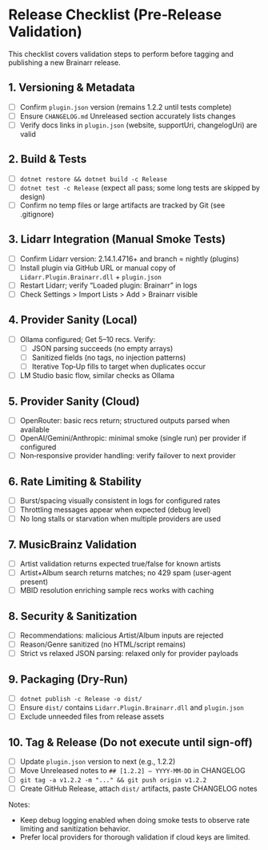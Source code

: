 # Release Checklist (Pre‑Release Validation)

This checklist covers validation steps to perform before tagging and publishing a new Brainarr release.

## 1. Versioning & Metadata

- [ ] Confirm `plugin.json` version (remains 1.2.2 until tests complete)
- [ ] Ensure `CHANGELOG.md` Unreleased section accurately lists changes
- [ ] Verify docs links in `plugin.json` (website, supportUri, changelogUri) are valid

## 2. Build & Tests

- [ ] `dotnet restore && dotnet build -c Release`
- [ ] `dotnet test -c Release` (expect all pass; some long tests are skipped by design)
- [ ] Confirm no temp files or large artifacts are tracked by Git (see .gitignore)

## 3. Lidarr Integration (Manual Smoke Tests)

- [ ] Confirm Lidarr version: 2.14.1.4716+ and branch = nightly (plugins)
- [ ] Install plugin via GitHub URL or manual copy of `Lidarr.Plugin.Brainarr.dll` + `plugin.json`
- [ ] Restart Lidarr; verify “Loaded plugin: Brainarr” in logs
- [ ] Check Settings > Import Lists > Add > Brainarr visible

## 4. Provider Sanity (Local)

- [ ] Ollama configured; Get 5–10 recs. Verify:
  - [ ] JSON parsing succeeds (no empty arrays)
  - [ ] Sanitized fields (no tags, no injection patterns)
  - [ ] Iterative Top‑Up fills to target when duplicates occur
- [ ] LM Studio basic flow, similar checks as Ollama

## 5. Provider Sanity (Cloud)

- [ ] OpenRouter: basic recs return; structured outputs parsed when available
- [ ] OpenAI/Gemini/Anthropic: minimal smoke (single run) per provider if configured
- [ ] Non‑responsive provider handling: verify failover to next provider

## 6. Rate Limiting & Stability

- [ ] Burst/spacing visually consistent in logs for configured rates
- [ ] Throttling messages appear when expected (debug level)
- [ ] No long stalls or starvation when multiple providers are used

## 7. MusicBrainz Validation

- [ ] Artist validation returns expected true/false for known artists
- [ ] Artist+Album search returns matches; no 429 spam (user‑agent present)
- [ ] MBID resolution enriching sample recs works with caching

## 8. Security & Sanitization

- [ ] Recommendations: malicious Artist/Album inputs are rejected
- [ ] Reason/Genre sanitized (no HTML/script remains)
- [ ] Strict vs relaxed JSON parsing: relaxed only for provider payloads

## 9. Packaging (Dry‑Run)

- [ ] `dotnet publish -c Release -o dist/`
- [ ] Ensure `dist/` contains `Lidarr.Plugin.Brainarr.dll` and `plugin.json`
- [ ] Exclude unneeded files from release assets

## 10. Tag & Release (Do not execute until sign‑off)

- [ ] Update `plugin.json` version to next (e.g., 1.2.2)
- [ ] Move Unreleased notes to `## [1.2.2] – YYYY‑MM‑DD` in CHANGELOG
- [ ] `git tag -a v1.2.2 -m "..." && git push origin v1.2.2`
- [ ] Create GitHub Release, attach `dist/` artifacts, paste CHANGELOG notes

Notes:

- Keep debug logging enabled when doing smoke tests to observe rate limiting and sanitization behavior.
- Prefer local providers for thorough validation if cloud keys are limited.
